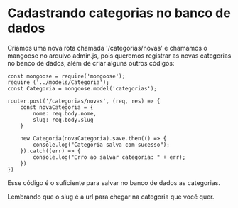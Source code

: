 # Cadastrando categorias no banco de dados

Criamos uma nova rota chamada '/categorias/novas' e chamamos o mangoose no arquivo admin.js, pois queremos registrar as novas categorias no banco de dados, além de criar alguns outros códigos:

    const mongoose = require('mongoose');
    require ('../models/Categoria');
    const Categoria = mongoose.model('categorias');

    router.post('/categorias/novas', (req, res) => {
        const novaCategoria = {
            nome: req.body.nome,
            slug: req.body.slug
        }

        new Categoria(novaCategoria).save.then(() => {
            console.log("Categoria salva com sucesso");
        }).catch((err) => {
            console.log("Erro ao salvar categoria: " + err);
        })
    })

Esse código é o suficiente para salvar no banco de dados as categorias.

Lembrando que o slug é a url para chegar na categoria que você quer.






